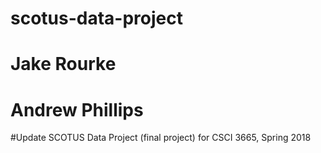 # scotus-data-project
# Jake Rourke
# Andrew Phillips
#Update
SCOTUS Data Project (final project) for CSCI 3665, Spring 2018
